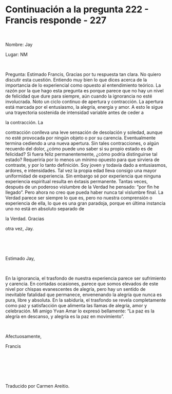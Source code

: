 # Continuación a la pregunta 222 - Francis responde - 227



&nbsp;





Nombre: Jay





Lugar: NM






&nbsp;






Pregunta: Estimado Francis, Gracias por tu respuesta tan clara. No quiero discutir esta cuesti&oacute;n. Entiendo muy bien lo que dices acerca de la importancia de lo experiencial como opuesto al entendimiento te&oacute;rico. La raz&oacute;n por la que hago esta pregunta es porque parece que no hay un nivel de felicidad que dure para siempre, a&uacute;n cuando la ignorancia no est&eacute; involucrada. Noto un ciclo continuo de apertura y contracci&oacute;n. La apertura est&aacute; marcada por el entusiasmo, la alegr&iacute;a, energ&iacute;a y amor. A esto le sigue una trayectoria sostenida de intensidad variable antes de ceder a 





la contracci&oacute;n. La




 contracci&oacute;n conlleva una leve sensaci&oacute;n de desolaci&oacute;n y soledad, aunque no est&eacute; provocada por ning&uacute;n objeto o por su carencia. Eventualmente termina cediendo a una nueva apertura. Sin tales contracciones, o alg&uacute;n recuerdo del dolor, &iquest;c&oacute;mo puede uno saber si su propio estado es de felicidad? Si fuera feliz permanentemente, &iquest;c&oacute;mo podr&iacute;a distinguirse tal estado? Requerir&iacute;a por lo menos un m&iacute;nimo opuesto para que sirviera de contraste, y por lo tanto definici&oacute;n. Soy joven y todav&iacute;a dado a entusiasmos, ardores, e intensidades. Tal vez la propia edad lleva consigo una mayor uniformidad de experiencia. Sin embargo s&eacute; por experiencia que ninguna experiencia espiritual resulta en &eacute;xtasis permanente. Tantas veces, despu&eacute;s de un poderoso vislumbre de la Verdad he pensado: &ldquo;por fin he llegado&rdquo;. Pero ahora no creo que pueda haber nunca tal vislumbre final. La Verdad parece ser siempre lo que es, pero no nuestra comprensi&oacute;n o experiencia de ella, lo que es una gran paradoja, porque en &uacute;ltima instancia uno no est&aacute; en absoluto separado de 




la Verdad. Gracias





 otra vez, Jay.






&nbsp;







&nbsp;






Estimado Jay,






&nbsp;






En la ignorancia, el trasfondo de nuestra experiencia parece ser sufrimiento y carencia. En contadas ocasiones, parece que somos elevados de este nivel por chispas evanescentes de alegr&iacute;a, pero hay un sentido de inevitable fatalidad que permanece, envenenando la alegr&iacute;a que nunca es pura, libre y absoluta. En la sabidur&iacute;a, el trasfondo se revela completamente como paz y satisfacci&oacute;n que alimenta las llamas de alegr&iacute;a, amor y celebraci&oacute;n. Mi amigo Yvan Amar lo expres&oacute; bellamente: &ldquo;La paz es la alegr&iacute;a en descanso, y alegr&iacute;a es la paz en movimiento&rdquo;.






&nbsp;






Afectuosamente, 





Francis






&nbsp;







&nbsp;







&nbsp;






Traducido por Carmen Areitio.






